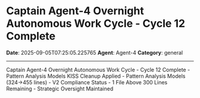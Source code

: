 # Captain Agent-4 Overnight Autonomous Work Cycle - Cycle 12 Complete

**Date**: 2025-09-05T07:25:05.225765
**Agent**: Agent-4
**Category**: general

---

Captain Agent-4 Overnight Autonomous Work Cycle - Cycle 12 Complete - Pattern Analysis Models KISS Cleanup Applied - Pattern Analysis Models (324→455 lines) - V2 Compliance Status - 1 File Above 300 Lines Remaining - Strategic Oversight Maintained
